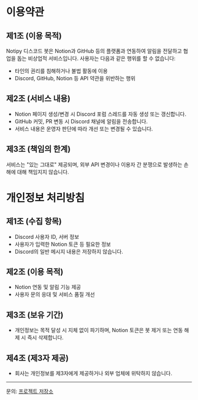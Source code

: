 # 이용약관

## 제1조 (이용 목적)
Notipy 디스코드 봇은 Notion과 GitHub 등의 플랫폼과 연동하여 알림을 전달하고 협업을 돕는 비상업적 서비스입니다. 사용자는 다음과 같은 행위를 할 수 없습니다:

- 타인의 권리를 침해하거나 불법 활동에 이용
- Discord, GitHub, Notion 등 API 약관을 위반하는 행위

## 제2조 (서비스 내용)
- Notion 페이지 생성/변경 시 Discord 포럼 스레드를 자동 생성 또는 갱신합니다.
- GitHub 커밋, PR 변동 시 Discord 채널에 알림을 전송합니다.
- 서비스 내용은 운영자 판단에 따라 개선 또는 변경될 수 있습니다.

## 제3조 (책임의 한계)
서비스는 "있는 그대로" 제공되며, 외부 API 변경이나 이용자 간 분쟁으로 발생하는 손해에 대해 책임지지 않습니다.

# 개인정보 처리방침

## 제1조 (수집 항목)
- Discord 사용자 ID, 서버 정보
- 사용자가 입력한 Notion 토큰 등 필요한 정보
- Discord의 일반 메시지 내용은 저장하지 않습니다.

## 제2조 (이용 목적)
- Notion 연동 및 알림 기능 제공
- 사용자 문의 응대 및 서비스 품질 개선

## 제3조 (보유 기간)
- 개인정보는 목적 달성 시 지체 없이 파기하며, Notion 토큰은 봇 제거 또는 연동 해제 시 즉시 삭제합니다.

## 제4조 (제3자 제공)
- 회사는 개인정보를 제3자에게 제공하거나 외부 업체에 위탁하지 않습니다.

---

문의: [프로젝트 저장소](../..)

